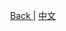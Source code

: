 <p align="center">
 <a href="https://natasha.dotnetcore.xyz/"> Back </a> |  <a href="https://natasha.dotnetcore.xyz/"> 中文 </a>
</p>  
